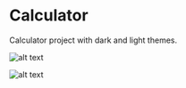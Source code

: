 # Calculator

Calculator project with dark and light themes.

![alt text](https://i.ibb.co/NZ9RXsd/print1.png)

![alt text](https://i.ibb.co/F8z4WP7/print23.png)
